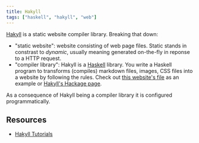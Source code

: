 ```yaml
---
title: Hakyll
tags: ["haskell", "hakyll", "web"]
---
```


[Hakyll](https://jaspervdj.be/hakyll/) is a static website compiler library. Breaking that down:

- "static website": website consisting of web page files. Static stands in constrast to _dynamic_, usually meaning generated on-the-fly in reponse to a HTTP request.
- "compiler library": Hakyll is a [Haskell](https://en.wikipedia.org/wiki/Haskell_(programming_language)) library. You write a Haskell program to transforms (compiles) markdown files, images, CSS files into a website by following the rules. Check out [this website's file](https://github.com/pskenny/pskenny.github.io/blob/master/site.hs) as an example or [Hakyll's Hackage page](https://hackage.haskell.org/package/hakyll).

As a consequence of Hakyll being a compiler library it is configured programmatically.

## Resources

- [Hakyll Tutorials](https://jaspervdj.be/hakyll/tutorials.html)